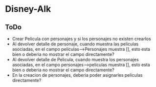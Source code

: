 # Disney-Alk

## ToDo
- Crear Pelicula con personajes y si los personajes no existen crearlos
- Al devolver detalle de personaje, cuando muestra las peliculas asociadas,
en el campo peliculas-->Personajes muestra [], esto esta bien o deberia no mostrar el 
campo directamente?
- Al devolver detalle de Pelicula, cuando muestra los personajes asociadas,
  en el campo personajes-->peliculas muestra [], esto esta bien o deberia no mostrar el
  campo directamente?
- En la creacion de personajes, deberia poder asignarles peliculas directamente?
